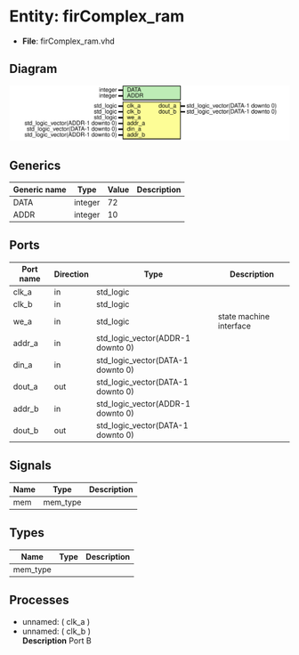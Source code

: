 # Entity: firComplex_ram

- **File**: firComplex_ram.vhd
## Diagram

![Diagram](firComplex_ram.svg "Diagram")
## Generics

| Generic name | Type    | Value | Description |
| ------------ | ------- | ----- | ----------- |
| DATA         | integer | 72    |             |
| ADDR         | integer | 10    |             |
## Ports

| Port name | Direction | Type                              | Description             |
| --------- | --------- | --------------------------------- | ----------------------- |
| clk_a     | in        | std_logic                         |                         |
| clk_b     | in        | std_logic                         |                         |
| we_a      | in        | std_logic                         | state machine interface |
| addr_a    | in        | std_logic_vector(ADDR-1 downto 0) |                         |
| din_a     | in        | std_logic_vector(DATA-1 downto 0) |                         |
| dout_a    | out       | std_logic_vector(DATA-1 downto 0) |                         |
| addr_b    | in        | std_logic_vector(ADDR-1 downto 0) |                         |
| dout_b    | out       | std_logic_vector(DATA-1 downto 0) |                         |
## Signals

| Name | Type     | Description |
| ---- | -------- | ----------- |
| mem  | mem_type |             |
## Types

| Name     | Type | Description |
| -------- | ---- | ----------- |
| mem_type |      |             |
## Processes
- unnamed: ( clk_a )
- unnamed: ( clk_b )
</br>**Description**
 Port B 
